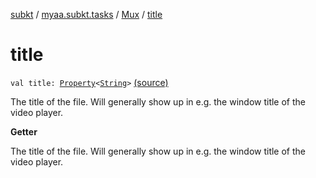 [subkt](../../index.md) / [myaa.subkt.tasks](../index.md) / [Mux](index.md) / [title](./title.md)

# title

`val title: `[`Property`](https://docs.gradle.org/current/javadoc/org/gradle/api/provider/Property.html)`<`[`String`](https://kotlinlang.org/api/latest/jvm/stdlib/kotlin/-string/index.html)`>` [(source)](https://github.com/Myaamori/SubKt/blob/0.1.4/src/main/kotlin/myaa/subkt/tasks/muxtask.kt#L540)

The title of the file. Will generally show up in e.g. the window title of the video player.

**Getter**

The title of the file. Will generally show up in e.g. the window title of the video player.

